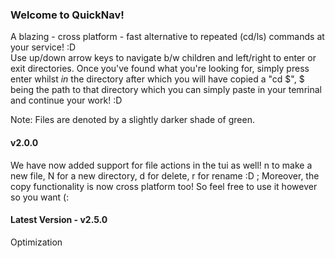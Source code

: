 ### Welcome to QuickNav!  

A blazing - cross platform - fast alternative to repeated (cd/ls) commands at your service! :D   
Use up/down arrow keys to navigate b/w children and left/right to enter or exit directories.
Once you've found what you're looking for, simply press enter whilst *in* the directory after which you will have copied a "cd $", $ being the path to that directory which you can simply paste in your temrinal and continue your work! :D

Note: Files are denoted by a slightly darker shade of green.
#### v2.0.0
We have now added support for file actions in the tui as well! n to make a new file, N for a new directory, d for delete, r for rename :D ; Moreover, the copy functionality is now cross platform too! So feel free to use it however so you want (:

#### Latest Version - v2.5.0
Optimization
